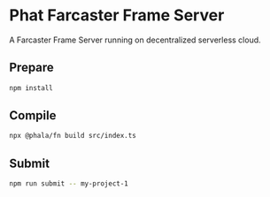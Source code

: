 # Phat Farcaster Frame Server

A Farcaster Frame Server running on decentralized serverless cloud.

## Prepare

```bash
npm install
```

## Compile

```bash
npx @phala/fn build src/index.ts 
```

## Submit

```bash
npm run submit -- my-project-1
```
